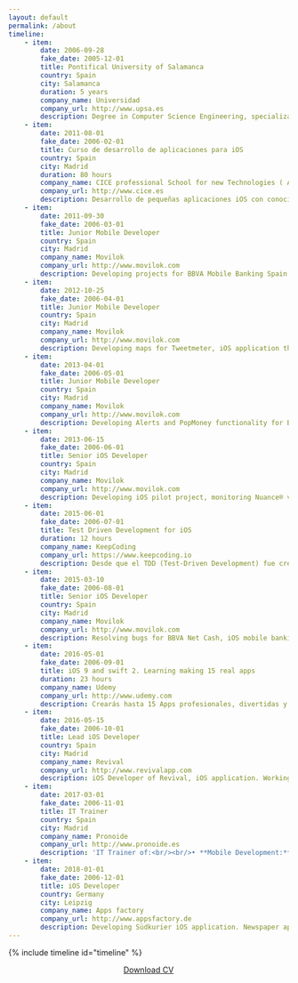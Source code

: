 ```yaml
---
layout: default
permalink: /about
timeline:
    - item:
        date: 2006-09-28
        fake_date: 2005-12-01
        title: Pontifical University of Salamanca
        country: Spain
        city: Salamanca
        duration: 5 years
        company_name: Universidad
        company_url: http://www.upsa.es
        description: Degree in Computer Science Engineering, specialization in Software Engineering.
    - item:
        date: 2011-08-01
        fake_date: 2006-02-01
        title: Curso de desarrollo de aplicaciones para iOS
        country: Spain
        city: Madrid
        duration: 80 hours
        company_name: CICE professional School for new Technologies ( Apple Certificate )
        company_url: http://www.cice.es        
        description: Desarrollo de pequeñas aplicaciones iOS con conocimientos sobre POO y Objective – C (lenguaje de programación indispensable en la creación de aplicaciones para IOS), siendo capaces de desarrollar planteamientos sencillos para el desarrollo de aplicaciones, tanto particularmente como en un equipo de trabajo.
    - item:
        date: 2011-09-30
        fake_date: 2006-03-01
        title: Junior Mobile Developer
        country: Spain
        city: Madrid
        company_name: Movilok
        company_url: http://www.movilok.com
        description: Developing projects for BBVA Mobile Banking Spain and USA for Windows Phone 7.   Working with a team o developers, Quality services and Front/End developers.
    - item:
        date: 2012-10-25
        fake_date: 2006-04-01
        title: Junior Mobile Developer
        country: Spain
        city: Madrid
        company_name: Movilok
        company_url: http://www.movilok.com
        description: Developing maps for Tweetmeter, iOS application that measures the impact of a tweet depending on the retweets within a range and the followers of the user who wrote the tweet. Working with a team of developers.
    - item:
        date: 2013-04-01
        fake_date: 2006-05-01
        title: Junior Mobile Developer
        country: Spain
        city: Madrid
        company_name: Movilok
        company_url: http://www.movilok.com
        description: Developing Alerts and PopMoney functionality for BBVA Compass, American Mobile Banking application for iOS. Analysing the functionality and full development of the project. Working with a team of developers and Quality services.<br/><br/>Resolving bugs and adding features for BBVA Mobile Banking iOS application for Peru and Argentina. Working with a team of developers to resolve them.<br/><br/>Project management for Windows Phone, Windows Phone 7 updating and migration to Windows Phone 8.
    - item:
        date: 2013-06-15
        fake_date: 2006-06-01
        title: Senior iOS Developer
        country: Spain
        city: Madrid
        company_name: Movilok
        company_url: http://www.movilok.com
        description: Developing iOS pilot project, monitoring Nuance® voice control to BBVA Mobile Banking Spain. Completing project development, interviews carried out with the client and monitoring the project deadlines. Working with Nuance® team for the full integration of his SDK.<br/><br/>Resolving bugs for BBVA Wallet iOS, application to manage payments by card. Working with a team of developers to resolve them.
    - item:
        date: 2015-06-01
        fake_date: 2006-07-01
        title: Test Driven Development for iOS
        duration: 12 hours
        company_name: KeepCoding
        company_url: https://www.keepcoding.io
        description: Desde que el TDD (Test-Driven Development) fue creado por Kent Beck, se ha extendido como la pólvora y goza de especial popularidad en estos momentos. Sin embargo, a menudo es mal aplicado y los equipos que lo implementan se ven aquejados de problemas comunes que terminan haciendo que se abandone:<br/><br/>• Se testa lo que no se debe.<br/>• Se diseñan mal los tests, de tal forma que un fallo tiene varias posibles causas.<br/>• Los tests tardan mucho en ejecutarse, haciendo que muchos desarrolladores se los salten.<br/>• Se intenta testarlo todo, en vez de aquello que hace falta.<br/>• No se sabe aplicar a las peculiaridades de iOS, Cocoa y Objective C.<br/><br/>La totalidad de estos errores se debe a que muchos equipos de desarrollo aprenden el “cómo” del TDD pero no el “por qué”. Solo existe una forma de modificar hábitos; practicando los nuevos. Por eso este curso, que ha sido impartido con éxito en varias empresas de Europa y LATAM, es fundamentalmente práctico y se basa en el desarrollo de una App real para iPhone.
    - item:
        date: 2015-03-10
        fake_date: 2006-08-01
        title: Senior iOS Developer
        country: Spain
        city: Madrid
        company_name: Movilok
        company_url: http://www.movilok.com
        description: Resolving bugs for BBVA Net Cash, iOS mobile banking for enterprises. Working with a team of developers to solve them.<br/><br/>Project manager of BBVA Link for Chile and México. Head of the team for iOS and Android, and developing the iOS application. Working in a team with other mobile developers, Quality services, and Front/End developers. Budget, planning and sales skills because of intense clients contact everyday.
    - item:
        date: 2016-05-01
        fake_date: 2006-09-01
        title: iOS 9 and swift 2. Learning making 15 real apps
        duration: 23 hours
        company_name: Udemy
        company_url: http://www.udemy.com
        description: Crearás hasta 15 Apps profesionales, divertidas y relevantes que te permitirán poner en práctica todos los conocimientos adquiridos a lo largo del curso y formar un portafolio sólido para comenzar tu carrera en desarrollo mobile.<br/>Aprenderás desarrollando. Está diseñado de manera tal que conocerás nuevos conceptos y podrás aplicarlos en un desarrollo real a tu propio ritmo y practicando inmediatamente.
    - item:
        date: 2016-05-15
        fake_date: 2006-10-01
        title: Lead iOS Developer
        country: Spain
        city: Madrid
        company_name: Revival
        company_url: http://www.revivalapp.com
        description: iOS Developer of Revival, iOS application. Working with a team of QA, back-end developer and designer in the team.
    - item:
        date: 2017-03-01
        fake_date: 2006-11-01
        title: IT Trainer
        country: Spain
        city: Madrid
        company_name: Pronoide
        company_url: http://www.pronoide.es
        description: 'IT Trainer of:<br/><br/>• **Mobile Development:** iOS, Android and Xamarin (359 hours).<br/>• **Big Data:** Hadoop and ElasticSearch (56 hours).<br/>• **Front End:** HTML5, CSS3, Javascript, Angular2, NodeJS, React, Polymer (146 hours).<br/>• **Testing tools:** Selenium, SoapUI, Spock, Geb, BDD, Cucumber (108 hours).<br/>• **Other tools and languages:** Java, C++, Groovy (86 hours).'
    - item:
        date: 2018-01-01
        fake_date: 2006-12-01
        title: iOS Developer
        country: Germany
        city: Leipzig
        company_name: Apps factory
        company_url: http://www.appsfactory.de
        description: Developing Südkurier iOS application. Newspaper app to read, safe and rate the latest news. App developed in Swift. Working with a full team, Project Manager, QA, back-end  and designer.<br/><br/>Development Pilot project to evaluate Augmented Reality framework in iOS. With this application you can scan a QR and see a video playing in augmented reality.<br/><br/>Working for Daimler USA developing Mercedes Home Automation feature. Feature to connect smart home services such as Nest or SmartThings to your car. Working in Silicon Valley with a full team, Project Manager, QA, back-end  and designer.<br/><br/>Working for Daimler AG into a team responsible of the good quality features. Our responsability was review team features and ensure that the code quality follows the Daimler standards. As well As we were responsible of the good sanity of the Continuos integration system. Also we develop some features for the application.<br/><br/>During this time we won the Daimler Supplier Award in the category Innovation agains over 60.000 other suppliers.
---
```

<div id="main" role="main">
{% include timeline id="timeline" %}
<div style="text-align: center;">
<p><a href="/assets/files/cv.pdf" class="btn btn--primary">Download CV</a></p>
</div>
</div>

